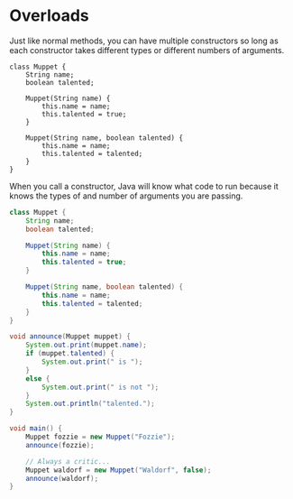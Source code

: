 # Overloads


Just like normal methods, you can have multiple constructors so long as each constructor
takes different types or different numbers of arguments.

```java,no_run
class Muppet {
    String name;
    boolean talented;

    Muppet(String name) {
        this.name = name;
        this.talented = true;
    }

    Muppet(String name, boolean talented) {
        this.name = name;
        this.talented = talented;
    }
}
```

When you call a constructor, Java will know what code to run because it knows the types of and number of arguments you are passing.

```java
class Muppet {
    String name;
    boolean talented;

    Muppet(String name) {
        this.name = name;
        this.talented = true;
    }

    Muppet(String name, boolean talented) {
        this.name = name;
        this.talented = talented;
    }
}

void announce(Muppet muppet) {
    System.out.print(muppet.name);
    if (muppet.talented) {
        System.out.print(" is ");
    }
    else {
        System.out.print(" is not ");
    }
    System.out.println("talented.");
}

void main() {
    Muppet fozzie = new Muppet("Fozzie");
    announce(fozzie);

    // Always a critic...
    Muppet waldorf = new Muppet("Waldorf", false);
    announce(waldorf);
}
```
